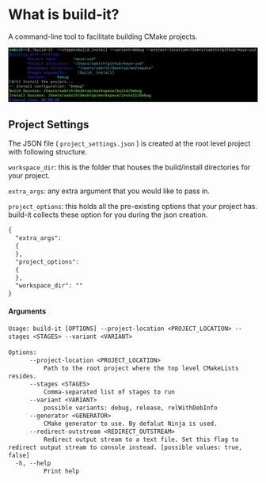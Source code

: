 # What is build-it?

A command-line tool to facilitate building CMake projects.

![](doc/images/demo.png) 

## Project Settings

The JSON file ( `project_settings.json` ) is created at the root level project with following structure.

`workspace_dir`: this is the folder that houses the build/install directories for your project.

`extra_args`: any extra argument that you would like to pass in.

`project_options`: this holds all the pre-existing options that your project has. 
build-it collects these option for you during the json creation.


```
{
  "extra_args": 
  {
  },
  "project_options": 
  {
  },
  "workspace_dir": ""
}
```

#### Arguments

```
Usage: build-it [OPTIONS] --project-location <PROJECT_LOCATION> --stages <STAGES> --variant <VARIANT>

Options:
      --project-location <PROJECT_LOCATION>
          Path to the root project where the top level CMakeLists resides.
      --stages <STAGES>
          Comma-separated list of stages to run
      --variant <VARIANT>
          possible variants: debug, release, relWithDebInfo
      --generator <GENERATOR>
          CMake generator to use. By defalut Ninja is used.
      --redirect-outstream <REDIRECT_OUTSTREAM>
          Redirect output stream to a text file. Set this flag to redirect output stream to console instead. [possible values: true, false]
  -h, --help
          Print help
```
